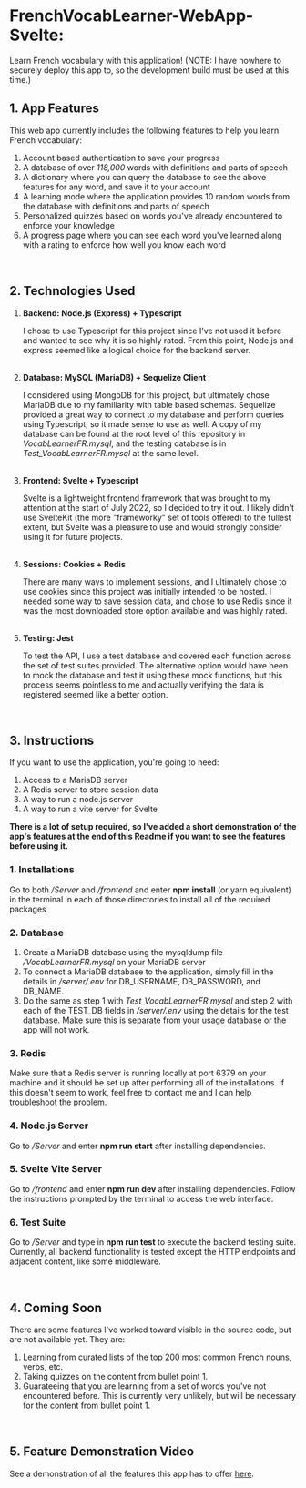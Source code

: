 # FrenchVocabLearner-WebApp-Svelte: 

Learn French vocabulary with this application! (NOTE: I have nowhere to securely deploy this app to, so the development build must be used at this time.)

## 1. App Features
This web app currently includes the following features to help you learn French vocabulary:
<ol>
    <li>Account based authentication to save your progress</li>
    <li>A database of over <em>118,000</em> words with definitions and parts of speech</li>
    <li>A dictionary where you can query the database to see the above features for any word, and save it to your account</li>
    <li>A learning mode where the application provides 10 random words from the database with definitions and parts of speech</li>
    <li>Personalized quizzes based on words you've already encountered to enforce your knowledge</li>
    <li>A progress page where you can see each word you've learned along with a rating to enforce how well you know each word</li>
</ol>

<br>

## 2. Technologies Used

<ol>
    <li><b>Backend: Node.js (Express) + Typescript</b></li>
    <p>I chose to use Typescript for this project since I've not used it before and wanted to see why it is so highly rated. From this point, Node.js and express seemed like a logical choice for the backend server.</p>
    <br>
    <li><b>Database: MySQL (MariaDB) + Sequelize Client</b></li>
    <p>I considered using MongoDB for this project, but ultimately chose MariaDB due to my familiarity with table based schemas. Sequelize provided a great way to connect to my database and perform queries using Typescript, so it made sense to use as well. A copy of my database can be found at the root level of this repository in <em>VocabLearnerFR.mysql</em>, and the testing database is in <em>Test_VocabLearnerFR.mysql</em> at the same level.</p>
    <br>
    <li><b>Frontend: Svelte + Typescript</b></li>
    <p>Svelte is a lightweight frontend framework that was brought to my attention at the start of July 2022, so I decided to try it out. I likely didn't use SvelteKit (the more "frameworky" set of tools offered) to the fullest extent, but Svelte was a pleasure to use and would strongly consider using it for future projects.</p>
    <br>
    <li><b>Sessions: Cookies + Redis</b></li>
    <p>There are many ways to implement sessions, and I ultimately chose to use cookies since this project was initially intended to be hosted. I needed some way to save session data, and chose to use Redis since it was the most downloaded store option available and was highly rated.</p>
    <br>
    <li><b>Testing: Jest</b></li>
    <p>To test the API, I use a test database and covered each function across the set of test suites provided. The alternative option would have been to mock the database and test it using these mock functions, but this process seems pointless to me and actually verifying the data is registered seemed like a better option.</p>
    <br>
</ol>

## 3. Instructions

If you want to use the application, you're going to need:
<ol>
    <li>Access to a MariaDB server</li>
    <li>A Redis server to store session data</li>
    <li>A way to run a node.js server</li>
    <li>A way to run a vite server for Svelte</li>
</ol> 

<b>There is a lot of setup required, so I've added a short demonstration of the app's features at the end of this Readme if you want to see the features before using it.</b>

### 1. Installations

Go to both <em>/Server</em> and <em>/frontend</em> and enter <b>npm install</b> (or yarn equivalent) in the terminal in each of those directories to install all of the required packages

### 2. Database

<ol>
    <li>Create a MariaDB database using the mysqldump file <em>/VocabLearnerFR.mysql</em> on your MariaDB server</li>
    <li>To connect a MariaDB database to the application, simply fill in the details in <em>/server/.env</em> for DB_USERNAME, DB_PASSWORD, and DB_NAME.</li>
    <li>Do the same as step 1 with <em>Test_VocabLearnerFR.mysql</em> and step 2 with each of the TEST_DB fields in <em>/server/.env</em> using the details for the test database. Make sure this is separate from your usage database or the app will not work.</li>
</ol>

### 3. Redis

Make sure that a Redis server is running locally at port 6379 on your machine and it should be set up after performing all of the installations. If this doesn't seem to work, feel free to contact me and I can help troubleshoot the problem.

### 4. Node.js Server

Go to <em>/Server</em> and enter <b>npm run start</b> after installing dependencies.

### 5. Svelte Vite Server

Go to <em>/frontend</em> and enter <b>npm run dev</b> after installing dependencies. Follow the instructions prompted by the terminal to access the web interface.

### 6. Test Suite

Go to <em>/Server</em> and type in <b>npm run test</b> to execute the backend testing suite. Currently, all backend functionality is tested except the HTTP endpoints and adjacent content, like some middleware.

<br>

## 4. Coming Soon

There are some features I've worked toward visible in the source code, but are not available yet. They are:

<ol>
    <li>Learning from curated lists of the top 200 most common French nouns, verbs, etc.</li>
    <li>Taking quizzes on the content from bullet point 1.</li>
    <li>Guarateeing that you are learning from a set of words you've not encountered before. This is currently very unlikely, but will be necessary for the content from bullet point 1.</li>
</ol>

<br>

## 5. Feature Demonstration Video

See a demonstration of all the features this app has to offer <a href="https://www.youtube.com/watch?v=etTEzO52VCk">here</a>.
